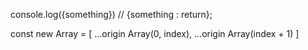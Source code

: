 console.log({something}) // {something : return};

const new Array = [
  ...origin Array(0, index),
  ...origin Array(index + 1)
]